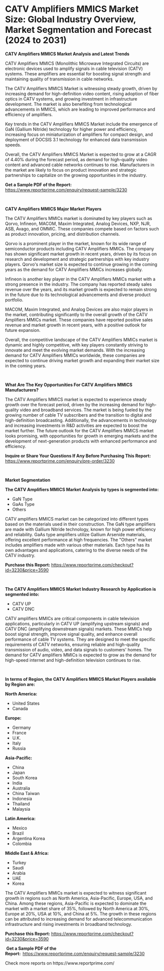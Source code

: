 <p><h1>CATV Amplifiers MMICS Market Size: Global Industry Overview, Market Segmentation and Forecast (2024 to 2031)</h1></p><p><strong>CATV Amplifiers MMICS Market Analysis and Latest Trends</strong></p>
<p><p>CATV Amplifiers MMICS (Monolithic Microwave Integrated Circuits) are electronic devices used to amplify signals in cable television (CATV) systems. These amplifiers are essential for boosting signal strength and maintaining quality of transmission in cable networks.</p><p>The CATV Amplifiers MMICS Market is witnessing steady growth, driven by increasing demand for high-definition video content, rising adoption of fiber optics in CATV systems, and growing investment in infrastructure development. The market is also benefiting from technological advancements in MMICS, which are leading to improved performance and efficiency of amplifiers.</p><p>Key trends in the CATV Amplifiers MMICS Market include the emergence of GaN (Gallium Nitride) technology for higher power and efficiency, increasing focus on miniaturization of amplifiers for compact design, and deployment of DOCSIS 3.1 technology for enhanced data transmission speeds.</p><p>Overall, the CATV Amplifiers MMICS Market is expected to grow at a CAGR of 4.40% during the forecast period, as demand for high-quality video content and advanced cable networks continues to rise. Manufacturers in the market are likely to focus on product innovation and strategic partnerships to capitalize on the growing opportunities in the industry.</p></p>
<p><strong>Get a Sample PDF of the Report:&nbsp;</strong> <a href="https://www.reportprime.com/enquiry/request-sample/3230">https://www.reportprime.com/enquiry/request-sample/3230</a></p>
<p>&nbsp;</p>
<p><strong>CATV Amplifiers MMICS Major Market Players</strong></p>
<p><p>The CATV Amplifiers MMICs market is dominated by key players such as Qorvo, Infineon, MACOM, Maxim Integrated, Analog Devices, NXP, NJR, ASB, Avago, and OMMIC. These companies compete based on factors such as product innovation, pricing, and distribution channels. </p><p>Qorvo is a prominent player in the market, known for its wide range of semiconductor products including CATV Amplifiers MMICs. The company has shown significant market growth in recent years, driven by its focus on research and development and strategic partnerships with key industry players. Qorvo's market size is expected to continue growing in the coming years as the demand for CATV Amplifiers MMICs increases globally.</p><p>Infineon is another key player in the CATV Amplifiers MMICs market with a strong presence in the industry. The company has reported steady sales revenue over the years, and its market growth is expected to remain strong in the future due to its technological advancements and diverse product portfolio.</p><p>MACOM, Maxim Integrated, and Analog Devices are also major players in the market, contributing significantly to the overall growth of the CATV Amplifiers MMICs market. These companies have reported positive sales revenue and market growth in recent years, with a positive outlook for future expansion.</p><p>Overall, the competitive landscape of the CATV Amplifiers MMICs market is dynamic and highly competitive, with key players constantly striving to innovate and meet the evolving market demands. With the increasing demand for CATV Amplifiers MMICs worldwide, these companies are expected to continue driving market growth and expanding their market size in the coming years.</p></p>
<p>&nbsp;</p>
<p><strong>What Are The Key Opportunities For CATV Amplifiers MMICS Manufacturers?</strong></p>
<p><p>The CATV Amplifiers MMICS market is expected to experience steady growth over the forecast period, driven by the increasing demand for high-quality video and broadband services. The market is being fueled by the growing number of cable TV subscribers and the transition to digital and high-definition broadcasting. Additionally, the advancements in technology and increasing investments in R&D activities are expected to boost the market further. The future outlook for the CATV Amplifiers MMICS market looks promising, with opportunities for growth in emerging markets and the development of next-generation products with enhanced performance and efficiency.</p></p>
<p><strong>Inquire or Share Your Questions If Any Before Purchasing This Report:</strong> <a href="https://www.reportprime.com/enquiry/pre-order/3230">https://www.reportprime.com/enquiry/pre-order/3230</a></p>
<p>&nbsp;</p>
<p><strong>Market Segmentation</strong></p>
<p><strong>The CATV Amplifiers MMICS Market Analysis by types is segmented into:</strong></p>
<p><ul><li>GaN Type</li><li>GaAs Type</li><li>Others</li></ul></p>
<p><p>CATV amplifiers MMICS market can be categorized into different types based on the materials used in their construction. The GaN type amplifiers are made with Gallium Nitride technology, known for high power efficiency and reliability. GaAs type amplifiers utilize Gallium Arsenide materials, offering excellent performance at high frequencies. The "Others" market includes amplifiers made with various other materials. Each type has its own advantages and applications, catering to the diverse needs of the CATV industry.</p></p>
<p><strong>Purchase this Report:&nbsp;</strong><a href="https://www.reportprime.com/checkout?id=3230&price=3590">https://www.reportprime.com/checkout?id=3230&price=3590</a></p>
<p>&nbsp;</p>
<p><strong>The CATV Amplifiers MMICS Market Industry Research by Application is segmented into:</strong></p>
<p><ul><li>CATV UP</li><li>CATV DNC</li></ul></p>
<p><p>CATV amplifiers MMICs are critical components in cable television applications, particularly in CATV UP (amplifying upstream signals) and CATV DNC (amplifying downstream signals) markets. These MMICs help boost signal strength, improve signal quality, and enhance overall performance of cable TV systems. They are designed to meet the specific requirements of CATV networks, ensuring reliable and high-quality transmission of audio, video, and data signals to customers' homes. The demand for CATV amplifiers MMICs is expected to grow as the demand for high-speed internet and high-definition television continues to rise.</p></p>
<p>&nbsp;</p>
<p><strong>In terms of Region, the CATV Amplifiers MMICS Market Players available by Region are:</strong></p>
<p>
    <p> <strong> North America: </strong>
        <ul>
            <li>United States</li>
            <li>Canada</li>
        </ul>
        </p> 
    <p> <strong> Europe: </strong>
        <ul>
            <li>Germany</li>
            <li>France</li>
            <li>U.K.</li>
            <li>Italy</li>
            <li>Russia</li>
        </ul>
        </p> 
    <p> <strong> Asia-Pacific: </strong>
        <ul>
            <li>China</li>
            <li>Japan</li>
            <li>South Korea</li>
            <li>India</li>
            <li>Australia</li>
            <li>China Taiwan</li>
            <li>Indonesia</li>
            <li>Thailand</li>
            <li>Malaysia</li>
        </ul>
        </p> 
    <p> <strong> Latin America: </strong>
        <ul>
            <li>Mexico</li>
            <li>Brazil</li>
            <li>Argentina Korea</li>
            <li>Colombia</li>
        </ul>
        </p> 
    <p> <strong> Middle East & Africa: </strong>
        <ul>
            <li>Turkey</li>
            <li>Saudi</li>
            <li>Arabia</li>
            <li>UAE</li>
            <li>Korea</li>
        </ul>
    </p>
    </p>
<p><p>The CATV Amplifiers MMICs market is expected to witness significant growth in regions such as North America, Asia-Pacific, Europe, USA, and China. Among these regions, Asia-Pacific is expected to dominate the market with a market share of 35%, followed by North America at 30%, Europe at 20%, USA at 10%, and China at 5%. The growth in these regions can be attributed to increasing demand for advanced telecommunication infrastructure and rising investments in broadband technology.</p></p>
<p><strong>Purchase this Report: </strong><a href="https://www.reportprime.com/checkout?id=3230&price=3590">https://www.reportprime.com/checkout?id=3230&price=3590</a></p>
<p>&nbsp;<strong>Get a Sample PDF of the Report:&nbsp;&nbsp;</strong><a href="https://www.reportprime.com/enquiry/request-sample/3230">https://www.reportprime.com/enquiry/request-sample/3230</a></p>
<p><strong></strong></p>
<p>Check more reports on https://www.reportprime.com/</p>